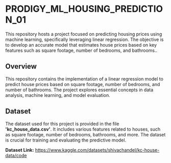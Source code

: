 # PRODIGY_ML_HOUSING_PREDICTION_01
This repository hosts a project focused on predicting housing prices using machine learning, specifically leveraging linear regression. The objective is to develop an accurate model that estimates house prices based on key features such as square footage, number of bedrooms, and bathrooms..


## Overview

This repository contains the implementation of a linear regression model to predict house prices based on square footage, number of bedrooms, and number of bathrooms. The project explores essential concepts in data analysis, machine learning, and model evaluation.

## Dataset

The dataset used for this project is provided in the file **'kc_house_data.csv'**. It includes various features related to houses, such as square footage, number of bedrooms, bathrooms, and more. The dataset is crucial for training and evaluating the predictive model.

**Dataset Link:** https://www.kaggle.com/datasets/shivachandel/kc-house-data/code
